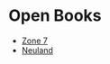 # Open Books

* [Zone 7](https://huluvu424242.github.io/open-books/zone7/index.html)
* [Neuland](https://huluvu424242.github.io/open-books/neuland/index.html)


